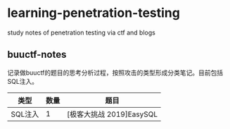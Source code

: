 # learning-penetration-testing

study notes of penetration testing via ctf and blogs

## buuctf-notes

记录做buuctf的题目的思考分析过程，按照攻击的类型形成分类笔记。目前包括SQL注入。


| 类型    | 数量 | 题目                     |
| --------- | ------ | -------------------------- |
| SQL注入 | 1    | [极客大挑战 2019]EasySQL |
